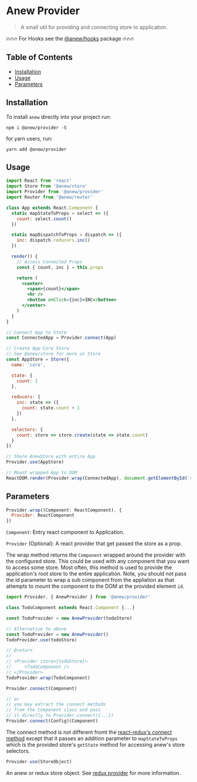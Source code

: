 # Anew Provider

> A small util for providing and connecting store to application.

🔥🔥🔥 For Hooks see the [@anew/hooks](https://github.com/anewjs/hooks) package 🔥🔥🔥

## Table of Contents

- [Installation](#installation)
- [Usage](#usage)
- [Parameters](#parameters)

## Installation

To install `anew` directly into your project run:

```
npm i @anew/provider -S
```

for yarn users, run:

```
yarn add @anew/provider
```

## Usage

```jsx
import React from 'react'
import Store from '@anew/store'
import Provider from '@anew/provider'
import Router from '@anew/router'

class App extends React.Component {
  static mapStateToProps = select => ({
    count: select.count()
  })

  static mapDispatchToProps = dispatch => ({
    inc: dispatch.reducers.inc()
  })

  render() {
    // Access Connected Props
    const { count, inc } = this.props

    return (
      <center>
        <span>{count}</span>
        <hr />
        <button onClick={inc}>INC</button>
      </center>
    )
  }
}

// Connect App to Store
const ConnectedApp = Provider.connect(App)

// Create App Core Store
// See @anew/store for more on Store
const AppStore = Store({
  name: 'core',

  state: {
    count: 1
  },

  reducers: {
    inc: state => ({
      count: state.count + 1
    })
  },

  selectors: {
    count: store => store.create(state => state.count)
  }
})

// Share AnewStore with entire App
Provider.use(AppStore)

// Mount wrapped App to DOM
ReactDOM.render(Provider.wrap(ConnectedApp), document.getElementById('root'))
```

## Parameters

```js
Provider.wrap((Component: ReactComponent), {
  Provider: ReactComponent
})
```

`Component`: Entry react component to Application.

`Provider` (Optional): A react provider that get passed the store as a prop.

The wrap method returns the `Component` wrapped around the provider with the configured store. This could be used with any component that you want to access some store. Most often, this method is used to provide the application's root store to the entire application. Note, you should not pass the id parameter to wrap a sub component from the appliation as that attempts to mount the component to the DOM at the provided element `id`.

```js
import Provider, { AnewProvider } from '@anew/provider'

class TodoComponent extends React.Component {...}

const TodoProvider = new AnewProvider(todoStore)

// Alternative to above
const TodoProvider = new AnewProvider()
TodoProvider.use(todoStore)

// @return
//
// <Provider store={todoStore}>
//     <TodoComponent />
// </Provider>
TodoProvider.wrap(TodoComponent)
```

```js
Provider.connect(Component)

// or
// you may extract the connect methods
// from the Component class and pass
// it directly to Provider.connect({...})
Provider.connect(Config)(Component)
```

The connect method is not different fromt the [react-redux's connect method](https://github.com/reduxjs/react-redux/blob/master/docs/api.md#connect) except that it passes an addition parameter to `mapStateToProps` which is the provided store's `getState` method for accessing anew's store selectors.

```js
Provider.use(StoreObject)
```

An anew or redux store object. See [redux provider](https://github.com/reduxjs/react-redux/blob/master/docs/api.md#provider) for more information.
